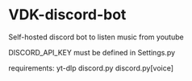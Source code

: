 # VDK-discord-bot
Self-hosted discord bot to listen music from youtube

DISCORD_API_KEY must be defined in Settings.py

requirements:
yt-dlp
discord.py
discord.py[voice]
